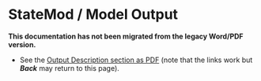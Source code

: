 # StateMod / Model Output #

**This documentation has not been migrated from the legacy Word/PDF version.**

* See the [Output Description section as PDF](05_rep.pdf) (note that the links work
but ***Back*** may return to this page).
